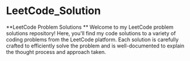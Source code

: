 # LeetCode_Solution
**LeetCode Problem Solutions **
 Welcome to my LeetCode problem solutions repository! Here, you'll find my code solutions to a variety of coding problems from the LeetCode platform. Each solution is carefully crafted to efficiently solve the problem and is well-documented to explain the thought process and approach taken.
